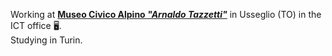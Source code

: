 Working at [**Museo Civico Alpino _"Arnaldo Tazzetti"_**](http://www.museotazzetti.it) in Usseglio (TO) in the ICT office 🖥️.  
Studying in Turin.

